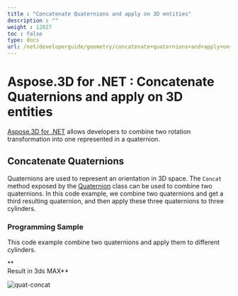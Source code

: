 ```yaml
---
title : "Concatenate Quaternions and apply on 3D entities" 
description : "" 
weight : 12027 
toc : false
type: docs
url: /net/developerguide/geometry/concatenate+quaternions+and+apply+on+3d+entities/
---
```


# Aspose.3D for .NET : Concatenate Quaternions and apply on 3D entities


[Aspose.3D for .NET](https://www.aspose.com/products/3d) allows developers to combine two rotation transformation into one represented in a quaternion.

## Concatenate Quaternions

Quaternions are used to represent an orientation in 3D space. The `Concat` method exposed by the [Quaternion](http://www.aspose.com/api/net/3d/aspose.threed.utilities/quaternion) class can be used to combine two quaternions. In this code example, we combine two quaternions and get a third resulting quaternion, and then apply these three quaternions to three cylinders.

### Programming Sample

This code example combine two quaternions and apply them to different cylinders.

**  
Result in 3ds MAX**

![quat-concat](https://docs2.aspose.com/3d/net/attachments/19923003/20119580.png)

